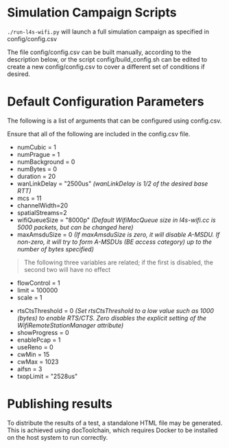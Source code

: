 # Simulation Campaign Scripts

`./run-l4s-wifi.py` will launch a full simulation campaign as specified in config/config.csv

The file config/config.csv can be built manually, according to the description below, or the script config/build_config.sh can be edited to create a new config/config.csv to cover a different set of conditions if desired.

# Default Configuration Parameters

The following is a list of arguments that can be configured using config.csv.

Ensure that all of the following are included in the config.csv file.

- numCubic = 1  
- numPrague = 1  
- numBackground = 0  
- numBytes = 0  
- duration = 20  
- wanLinkDelay = "2500us"  _(wanLinkDelay is 1/2 of the desired base RTT)_   
- mcs = 11  
- channelWidth=20  
- spatialStreams=2  
- wifiQueueSize = "8000p" _(Default WifiMacQueue size in l4s-wifi.cc is 5000 packets, but can be changed here)_  
- maxAmsduSize = 0 _(If maxAmsduSize is zero, it will disable A-MSDU.  If non-zero, it will try to form A-MSDUs (BE access category) up to the number of bytes specified)_

> The following three variables are related; if the first is disabled,
> the second two will have no effect

- flowControl = 1  
- limit = 100000  
- scale = 1  
>
- rtsCtsThreshold = 0  _(Set rtsCtsThreshold to a low value such as 1000 (bytes) to enable RTS/CTS. Zero disables the explicit setting of the WifiRemoteStationManager attribute)_  
- showProgress = 0  
- enablePcap = 1  
- useReno = 0  
- cwMin = 15
- cwMax = 1023
- aifsn = 3
- txopLimit = "2528us"

# Publishing results

To distribute the results of a test, a standalone HTML file may be generated. This is achieved using docToolchain, which requires Docker to be installed on the host system to run correctly.
